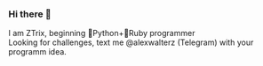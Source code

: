 ### Hi there 👋
I am ZTrix, beginning :snake:Python+:gem:Ruby programmer  
Looking for challenges, text me @alexwalterz (Telegram) with your programm idea.

